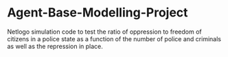 # Agent-Base-Modelling-Project
Netlogo simulation code to test the ratio of oppression to freedom of citizens in a police state as a function of the number of police and criminals as well as the repression in place.
